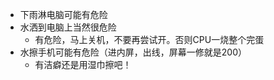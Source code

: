 - 下雨淋电脑可能有危险
- 水洒到电脑上当然很危险
  - 有危险，马上关机，不要再尝试开。否则CPU一烧整个完蛋
- 水擦手机可能有危险（进内屏，出线，屏幕一修就是200）
    - 有洁癖还是用湿巾擦吧！